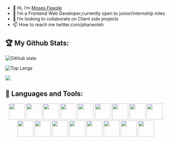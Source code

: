 - 👋 Hi, I’m <a href='twitter.com/pharwoleh'>Moses Fawole</a>
- 👀 I’m a Frontend Web Developer,currently open to junior/internship roles
- 💞️ I’m looking to collaborate on Client side projects
- 📫 How to reach me twitter.com/pharwoleh 

## 🏆 My Github Stats:

![GitHub stats](https://github-readme-stats.vercel.app/api?username=mosesfawole&show_icons=true&theme=tokyonight)


![Top Langs](https://github-readme-stats.vercel.app/api/top-langs/?username=mosesfawole&theme=tokyonight&layout=compact)

<img src="https://github-readme-streak-stats.herokuapp.com/?user=mosesfawole"/>

## 🧰 Languages and Tools:
<p align="center";>
<img height=50 src="https://cdn.jsdelivr.net/gh/devicons/devicon/icons/javascript/javascript-plain.svg" />
<img height=50 src="https://cdn.jsdelivr.net/gh/devicons/devicon/icons/html5/html5-original.svg" />
<img height=50 src="https://cdn.jsdelivr.net/gh/devicons/devicon/icons/css3/css3-original.svg" />
<img height=50 src="https://cdn.jsdelivr.net/gh/devicons/devicon/icons/react/react-original.svg" />
<img height=50 src="https://cdn.jsdelivr.net/gh/devicons/devicon/icons/git/git-plain.svg"/>
<img height=50 src="https://cdn.jsdelivr.net/gh/devicons/devicon/icons/github/github-original.svg"/>
<img height=50 src="https://cdn.jsdelivr.net/gh/devicons/devicon/icons/bash/bash-original.svg" />
<img height=50 src="https://cdn.jsdelivr.net/gh/devicons/devicon/icons/express/express-original.svg" />
<img height=50 src="https://cdn.jsdelivr.net/gh/devicons/devicon/icons/firebase/firebase-plain-wordmark.svg" /> 
<img height=50 src="https://cdn.jsdelivr.net/gh/devicons/devicon/icons/github/github-original-wordmark.svg" />
<img height=50 src="https://cdn.jsdelivr.net/gh/devicons/devicon/icons/graphql/graphql-plain.svg" />
<img height=50 src="https://cdn.jsdelivr.net/gh/devicons/devicon/icons/heroku/heroku-plain.svg" />
<img height=50 src="https://cdn.jsdelivr.net/gh/devicons/devicon/icons/mongodb/mongodb-original.svg" />
<img height=50 src="https://cdn.jsdelivr.net/gh/devicons/devicon/icons/nextjs/nextjs-original.svg" />
<img height=50 src="https://cdn.jsdelivr.net/gh/devicons/devicon/icons/nodejs/nodejs-original-wordmark.svg" />
<img height=50 src="https://cdn.jsdelivr.net/gh/devicons/devicon/icons/tailwindcss/tailwindcss-original-wordmark.svg" />
<img height=50 src="https://cdn.jsdelivr.net/gh/devicons/devicon/icons/figma/figma-original.svg" />
</p>
          
          
          
          
          
          
          
          
<!---
mosesfawole/mosesfawole is a ✨ special ✨ repository because its `README.md` (this file) appears on your GitHub profile.
You can click the Preview link to take a look at your changes.
--->
